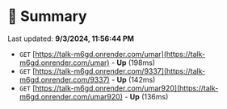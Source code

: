 # 📖 Summary
Last updated: **9/3/2024, 11:56:44 PM**

- `GET` [https://talk-m6gd.onrender.com/umar](https://talk-m6gd.onrender.com/umar) - **Up** (198ms)
- `GET` [https://talk-m6gd.onrender.com/9337](https://talk-m6gd.onrender.com/9337) - **Up** (142ms)
- `GET` [https://talk-m6gd.onrender.com/umar920](https://talk-m6gd.onrender.com/umar920) - **Up** (136ms)
